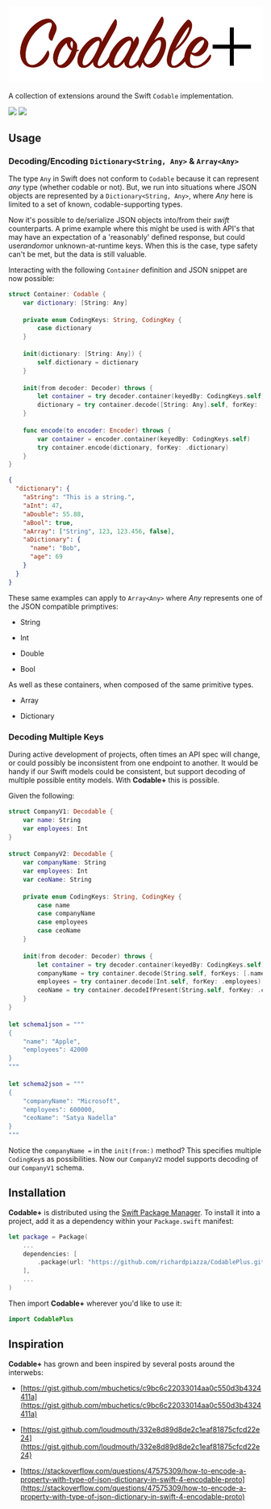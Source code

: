 <img src="Resources/CodablePlus.png" width="1000" max-width="90%" alt="CodablePlus" />

A collection of extensions around the Swift `Codable` implementation.

[![](https://img.shields.io/endpoint?url=https%3A%2F%2Fswiftpackageindex.com%2Fapi%2Fpackages%2Frichardpiazza%2FCodablePlus%2Fbadge%3Ftype%3Dswift-versions)](https://swiftpackageindex.com/richardpiazza/CodablePlus)
[![](https://img.shields.io/endpoint?url=https%3A%2F%2Fswiftpackageindex.com%2Fapi%2Fpackages%2Frichardpiazza%2FCodablePlus%2Fbadge%3Ftype%3Dplatforms)](https://swiftpackageindex.com/richardpiazza/CodablePlus)

## Usage

### Decoding/Encoding `Dictionary<String, Any>` & `Array<Any>`

The type `Any` in Swift does not conform to `Codable` because it can represent *any* type (whether codable or not). But, we run into situations where JSON objects are represented by a `Dictionary<String, Any>`, where *Any* here is limited to a set of known, codable-supporting types.

Now it's possible to de/serialize JSON objects into/from their *swift* counterparts. A prime example where this might be used is with API's that may have an expectation of a 'reasonably' defined response, but could use*random*or unknown-at-runtime keys. When this is the case, type safety can't be met, but the data is still valuable.

Interacting with the following `Container` definition and JSON snippet are now possible:

```swift
struct Container: Codable {
    var dictionary: [String: Any]

    private enum CodingKeys: String, CodingKey {
        case dictionary
    }

    init(dictionary: [String: Any]) {
        self.dictionary = dictionary
    }

    init(from decoder: Decoder) throws {
        let container = try decoder.container(keyedBy: CodingKeys.self)
        dictionary = try container.decode([String: Any].self, forKey: .dictionary)
    }

    func encode(to encoder: Encoder) throws {
        var container = encoder.container(keyedBy: CodingKeys.self)
        try container.encode(dictionary, forKey: .dictionary)
    }
}
```

```json
{
  "dictionary": {
    "aString": "This is a string.",
    "aInt": 47,
    "aDouble": 55.88,
    "aBool": true,
    "aArray": ["String", 123, 123.456, false],
    "aDictionary": {
      "name": "Bob",
      "age": 69
    }
  }
}
```

These same examples can apply to `Array<Any>` where *Any* represents one of the JSON compatible primptives:

- String

- Int

- Double

- Bool

As well as these containers, when composed of the same primitive types.

* Array

* Dictionary

### Decoding Multiple Keys

During active development of projects, often times an API spec will change, or could possibly be inconsistent from one endpoint to another. It would be handy if our Swift models could be consistent, but support decoding of multiple possible entity models. With **Codable+** this is possible.

Given the following:

```swift
struct CompanyV1: Decodable {
    var name: String
    var employees: Int
}

struct CompanyV2: Decodable {
    var companyName: String
    var employees: Int
    var ceoName: String

    private enum CodingKeys: String, CodingKey {
        case name
        case companyName
        case employees
        case ceoName
    }

    init(from decoder: Decoder) throws {
        let container = try decoder.container(keyedBy: CodingKeys.self)
        companyName = try container.decode(String.self, forKeys: [.name, .companyName])
        employees = try container.decode(Int.self, forKey: .employees)
        ceoName = try container.decodeIfPresent(String.self, forKey: .ceoName) ?? ""
    }
}

let schema1json = """
{
    "name": "Apple",
    "employees": 42000
}
"""

let schema2json = """
{
    "companyName": "Microsoft",
    "employees": 600000,
    "ceoName": "Satya Nadella"
}
"""
```

Notice the `companyName =` in the `init(from:)` method? This specifies multiple `CodingKey`s as possibilities. Now our `CompanyV2` model supports decoding of our `CompanyV1` schema.

## Installation

**Codable+** is distributed using the [Swift Package Manager](https://swift.org/package-manager). To install it into a project, add it as a dependency within your `Package.swift` manifest:

```swift
let package = Package(
    ...
    dependencies: [
        .package(url: "https://github.com/richardpiazza/CodablePlus.git", from: "1.0.0")
    ],
    ...
)
```

Then import **Codable+** wherever you'd like to use it:

```swift
import CodablePlus
```

## Inspiration

**Codable+** has grown and been inspired by several posts around the interwebs:

* [https://gist.github.com/mbuchetics/c9bc6c22033014aa0c550d3b4324411a](https://gist.github.com/mbuchetics/c9bc6c22033014aa0c550d3b4324411a)

* [https://gist.github.com/loudmouth/332e8d89d8de2c1eaf81875cfcd22e24](https://gist.github.com/loudmouth/332e8d89d8de2c1eaf81875cfcd22e24)

* [https://stackoverflow.com/questions/47575309/how-to-encode-a-property-with-type-of-json-dictionary-in-swift-4-encodable-proto](https://stackoverflow.com/questions/47575309/how-to-encode-a-property-with-type-of-json-dictionary-in-swift-4-encodable-proto)
